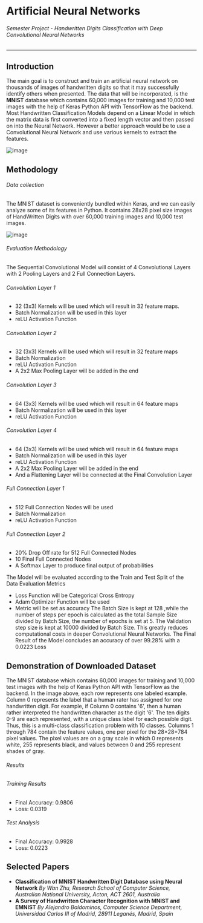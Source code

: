 # Artificial Neural Networks
###### Semester Project - Handwritten Digits Classification with Deep Convolutional Neural Networks
_________________________________________________________________________
## Introduction
The main goal is to construct and train an artificial neural network on thousands of images of
handwritten digits so that it may successfully identify others when presented. The data that
will be incorporated, is the **MNIST** database which contains 60,000 images for training and
10,000 test images with the help of Keras Python API with TensorFlow as the backend.
Most Handwritten Classification Models depend on a Linear Model in which the matrix data
is first converted into a fixed length vector and then passed on into the Neural Network.
However a better approach would be to use a Convolutional Neural Network and use various
kernels to extract the features.

![image](https://user-images.githubusercontent.com/59331234/118637783-9b917500-b7ef-11eb-8ea4-778ee51b730e.png)

## Methodology
###### Data collection
The MNIST dataset is conveniently bundled within Keras, and we can easily analyze some
of its features in Python.
It contains 28x28 pixel size images of HandWritten Digits with over 60,000 training images
and 10,000 test images.

![image](https://user-images.githubusercontent.com/59331234/118637867-b19f3580-b7ef-11eb-88f6-d37f24464e9c.png)

###### Evaluation Methodology
The Sequential Convolutional Model will consist of 4 Convolutional Layers with 2 Pooling
Layers and 2 Full Connection Layers.

###### Convolution Layer 1
- 32 (3x3) Kernels will be used which will result in 32 feature maps.
- Batch Normalization will be used in this layer
- reLU Activation Function
###### Convolution Layer 2
- 32 (3x3) Kernels will be used which will result in 32 feature maps
- Batch Normalization
- reLU Activation Function
- A 2x2 Max Pooling Layer will be added in the end
###### Convolution Layer 3
- 64 (3x3) Kernels will be used which will result in 64 feature maps
- Batch Normalization will be used in this layer
- reLU Activation Function
###### Convolution Layer 4
- 64 (3x3) Kernels will be used which will result in 64 feature maps
- Batch Normalization will be used in this layer
- reLU Activation Function
- A 2x2 Max Pooling Layer will be added in the end
- And a Flattening Layer will be connected at the Final Convolution Layer

###### Full Connection Layer 1
- 512 Full Connection Nodes will be used
- Batch Normalization
- reLU Activation Function

###### Full Connection Layer 2
- 20% Drop Off rate for 512 Full Connected Nodes
- 10 Final Full Connected Nodes
- A Softmax Layer to produce final output of probabilities

The Model will be evaluated according to the Train and Test Split of the Data
Evaluation Metrics
- Loss Function will be Categorical Cross Entropy
- Adam Optimizer Function will be used
- Metric will be set as accuracy
The Batch Size is kept at 128 ,while the number of steps per epoch is calculated as the total
Sample Size divided by Batch Size, the number of epochs is set at 5. The Validation step
size is kept at 10000 divided by Batch Size. This greatly reduces computational costs in
deeper Convolutional Neural Networks.
The Final Result of the Model concludes an accuracy of over 99.28% with a 0.0223 Loss

## Demonstration of Downloaded Dataset
The MNIST database which contains 60,000 images for training and 10,000 test images with
the help of Keras Python API with TensorFlow as the backend.
In the image above, each row represents one labeled example. Column 0 represents the
label that a human rater has assigned for one handwritten digit. For example, if Column 0
contains '6', then a human rather interpreted the handwritten character as the digit '6'. The
ten digits 0-9 are each represented, with a unique class label for each possible digit. Thus,
this is a multi-class classification problem with 10 classes. Columns 1 through 784 contain
the feature values, one per pixel for the 28×28=784 pixel values. The pixel values are on a
gray scale in which 0 represents white, 255 represents black, and values between 0 and 255
represent shades of gray.

###### Results
###### Training Results
- Final Accuracy: 0.9806
- Loss: 0.0319
###### Test Analysis
- Final Accuracy: 0.9928
- Loss: 0.0223

## Selected Papers
- **Classification of MNIST Handwritten Digit Database using Neural Network** *By
Wan Zhu, Research School of Computer Science, Australian National University,
Acton, ACT 2601, Australia*
- **A Survey of Handwritten Character Recognition with MNIST and EMNIST** *By
Alejandro Baldominos, Computer Science Department, Universidad Carlos III of
Madrid, 28911 Leganés, Madrid, Spain*

